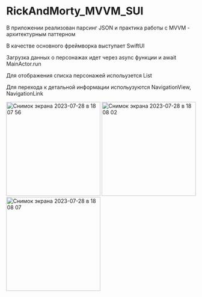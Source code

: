 # RickAndMorty_MVVM_SUI
В приложении реализован парсинг JSON и практика работы с MVVM - архитектурным паттерном


В качестве основного фреймворка выступает SwiftUI


Загрузка данных о персонажах идет через async функции и await MainActor.run

Для отображения списка персонажей испольузется List


Для перехода к детальной информации испольузуются NavigationView, NavigationLink


<img width="250" alt="Снимок экрана 2023-07-28 в 18 07 56" src="https://github.com/IgorJu/RickAndMorty_MVVM_SUI/assets/127942402/795b6f26-c420-4a0c-a658-508d757eca05">

<img width="250" alt="Снимок экрана 2023-07-28 в 18 08 02" src="https://github.com/IgorJu/RickAndMorty_MVVM_SUI/assets/127942402/1994052b-8c26-448c-8972-e7a93a9f5e73">


<img width="250" alt="Снимок экрана 2023-07-28 в 18 08 07" src="https://github.com/IgorJu/RickAndMorty_MVVM_SUI/assets/127942402/6a13462a-5c82-4157-a5f5-a28bf1a4ca80">




